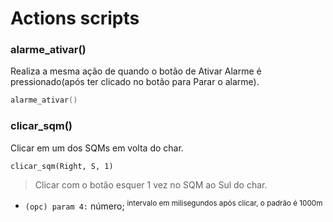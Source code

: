 # Actions scripts
### alarme_ativar()
Realiza a mesma ação de quando o botão de Ativar Alarme é pressionado(após ter clicado no botão para Parar o alarme).
```c
alarme_ativar()
```

### clicar_sqm()
Clicar em um dos SQMs em volta do char.
```ahk
clicar_sqm(Right, S, 1)
```
>Clicar com o botão esquer 1 vez no SQM ao Sul do char.

* `(opc) param 4:` número; <sup> intervalo em milisegundos após clicar, o padrão é 1000m</sup>
